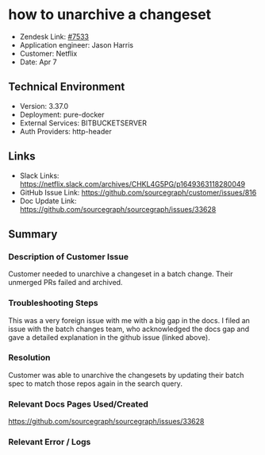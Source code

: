 
# how to unarchive a changeset <!-- Ticket Title  Hint: include keywords to make it searchable -->

- Zendesk Link: [#7533](https://sourcegraph.zendesk.com/agent/tickets/7533)
- Application engineer: Jason Harris
- Customer: Netflix <!-- Redact if this contains personally identifying information -->
- Date: Apr 7

<!-- Data populated from integration, speak to Ben Gordon or Michael Bali if not working -->
<!-- During Internal team trial, fill missing data manually (we are waiting for all data to sync) -->

## Technical Environment
- Version: 3.37.0​
- Deployment: pure-docker
- External Services: BITBUCKETSERVER
- Auth Providers: http-header


## Links
<!-- Data for application engineer manual entry -->
- Slack Links: https://netflix.slack.com/archives/CHKL4G5PG/p1649363118280049 
- GitHub Issue Link: https://github.com/sourcegraph/customer/issues/816 
- Doc Update Link: https://github.com/sourcegraph/sourcegraph/issues/33628  

## Summary
### Description of Customer Issue
Customer needed to unarchive a changeset in a batch change. Their unmerged PRs failed and archived.

### Troubleshooting Steps
This was a very foreign issue with me with a big gap in the docs. I filed an issue with the batch changes team, who acknowledged the docs gap and gave a detailed explanation in the github issue (linked above).

### Resolution
Customer was able to unarchive the changesets by updating their batch spec to match those repos again in the search query.

### Relevant Docs Pages Used/Created
https://github.com/sourcegraph/sourcegraph/issues/33628 

### Relevant Error / Logs
<!-- Please redact keys, tokens, and personal identifying information -->


<!-- Once complete, upload a copy to https://github.com/sourcegraph/support-tools-internal/tree/main/resolved-tickets as a .md file -->
<!-- Name the file 7533.md -->

